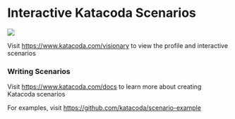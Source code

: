 # Interactive Katacoda Scenarios

[![](http://shields.katacoda.com/katacoda/visionary/count.svg)](https://www.katacoda.com/visionary "Get your profile on Katacoda.com")

Visit https://www.katacoda.com/visionary to view the profile and interactive scenarios

### Writing Scenarios
Visit https://www.katacoda.com/docs to learn more about creating Katacoda scenarios

For examples, visit https://github.com/katacoda/scenario-example
